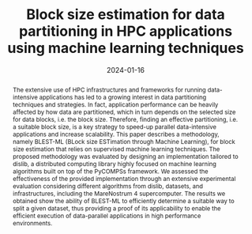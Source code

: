 ---
title: "Block size estimation for data partitioning in HPC applications using machine learning techniques"
date: 2024-01-16
publishDate: 2024-01-16
authors: ["Riccardo Cantini", "Fabrizio Marozzo", "Alessio Orsino", "Domenico Talia", "Paolo Trunfio", "Rosa M. Badia", "Jorge Ejarque", "Fernando V. Novoa"]
publication_types: ["2"]
abstract: "The extensive use of HPC infrastructures and frameworks for running data-intensive applications has led to a growing interest in data partitioning techniques and strategies. In fact, application performance can be heavily affected by how data are partitioned, which in turn depends on the selected size for data blocks, i.e. the block size. Therefore, finding an effective partitioning, i.e. a suitable block size, is a key strategy to speed-up parallel data-intensive applications and increase scalability. This paper describes a methodology, namely BLEST-ML (BLock size ESTimation through Machine Learning), for block size estimation that relies on supervised machine learning techniques. The proposed methodology was evaluated by designing an implementation tailored to dislib, a distributed computing library highly focused on machine learning algorithms built on top of the PyCOMPSs framework. We assessed the effectiveness of the provided implementation through an extensive experimental evaluation considering different algorithms from dislib, datasets, and infrastructures, including the MareNostrum 4 supercomputer. The results we obtained show the ability of BLEST-ML to efficiently determine a suitable way to split a given dataset, thus providing a proof of its applicability to enable the efficient execution of data-parallel applications in high performance environments."
featured: true
publication: "*Journal of Big Data*, vol.11, no. 1, pp. 1-23, 2024"
# url_pdf: "..."
doi: "https://doi.org/10.1186/s40537-023-00862-w"


# Featured image
# To use, add an image named `featured.jpg/png` to your page's folder. 
image:
  caption: ""
  focal_point: ""
  preview_only: false


tags: ["Machine learning", "Big Data analysis", "Data partitioning", High performance computing]
---